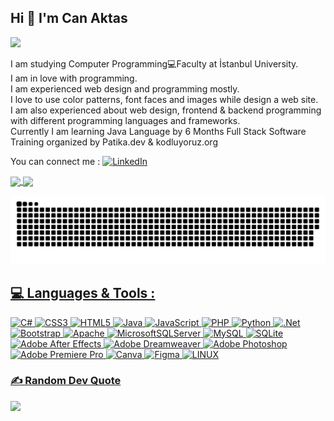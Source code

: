 ## Hi 💫 I'm Can Aktas
[![](https://visitcount.itsvg.in/api?id=cnkts&icon=1&color=0)](https://visitcount.itsvg.in)

I am studying Computer Programming💻Faculty at İstanbul University.<br>I am in love with programming.<br>I am experienced web design and programming mostly.<br>I love to use color patterns, font faces and images while design a web site. <br>I am also experienced about web design, frontend & backend programming with different programming languages and frameworks.<br>Currently I am learning Java Language by 6 Months Full Stack Software Training organized by Patika.dev & kodluyoruz.org<br> 

You can connect me : [![LinkedIn](https://img.shields.io/badge/LinkedIn-%230077B5.svg?logo=linkedin&logoColor=white)](https://linkedin.com/in/can-a-2929a0250) 
<br>

  <a href="https://github.com/cnkts">
   <img align="center" height="170" src="https://github-readme-stats.vercel.app/api/top-langs/?username=cnkts&layout=compact&langs_count=16&theme="/>
  <img align="center" src="https://github-readme-stats.vercel.app/api?username=cnkts&show_icons=true&theme=&include_all_commits=true&count_private=true&hide=issues"/>

  
![Snake animation](https://github.com/cnkts/cnkts/blob/output/github-contribution-grid-snake.svg)


## 💻 Languages & Tools :
![C#](https://img.shields.io/badge/c%23-%23239120.svg?style=for-the-badge&logo=c-sharp&logoColor=white) ![CSS3](https://img.shields.io/badge/css3-%231572B6.svg?style=for-the-badge&logo=css3&logoColor=white) ![HTML5](https://img.shields.io/badge/html5-%23E34F26.svg?style=for-the-badge&logo=html5&logoColor=white) ![Java](https://img.shields.io/badge/java-%23ED8B00.svg?style=for-the-badge&logo=java&logoColor=white) ![JavaScript](https://img.shields.io/badge/javascript-%23323330.svg?style=for-the-badge&logo=javascript&logoColor=%23F7DF1E) ![PHP](https://img.shields.io/badge/php-%23777BB4.svg?style=for-the-badge&logo=php&logoColor=white) ![Python](https://img.shields.io/badge/python-3670A0?style=for-the-badge&logo=python&logoColor=ffdd54) ![.Net](https://img.shields.io/badge/.NET-5C2D91?style=for-the-badge&logo=.net&logoColor=white) ![Bootstrap](https://img.shields.io/badge/bootstrap-%23563D7C.svg?style=for-the-badge&logo=bootstrap&logoColor=white) ![Apache](https://img.shields.io/badge/apache-%23D42029.svg?style=for-the-badge&logo=apache&logoColor=white) ![MicrosoftSQLServer](https://img.shields.io/badge/Microsoft%20SQL%20Sever-CC2927?style=for-the-badge&logo=microsoft%20sql%20server&logoColor=white) ![MySQL](https://img.shields.io/badge/mysql-%2300f.svg?style=for-the-badge&logo=mysql&logoColor=white) ![SQLite](https://img.shields.io/badge/sqlite-%2307405e.svg?style=for-the-badge&logo=sqlite&logoColor=white) ![Adobe After Effects](https://img.shields.io/badge/Adobe%20After%20Effects-9999FF.svg?style=for-the-badge&logo=Adobe%20After%20Effects&logoColor=white) ![Adobe Dreamweaver](https://img.shields.io/badge/Adobe%20Dreamweaver-FF61F6.svg?style=for-the-badge&logo=Adobe%20Dreamweaver&logoColor=white) ![Adobe Photoshop](https://img.shields.io/badge/adobephotoshop-%2331A8FF.svg?style=for-the-badge&logo=adobephotoshop&logoColor=white) ![Adobe Premiere Pro](https://img.shields.io/badge/Adobe%20Premiere%20Pro-9999FF.svg?style=for-the-badge&logo=Adobe%20Premiere%20Pro&logoColor=white) ![Canva](https://img.shields.io/badge/Canva-%2300C4CC.svg?style=for-the-badge&logo=Canva&logoColor=white) 	![Figma](https://img.shields.io/badge/figma-%23F24E1E.svg?style=for-the-badge&logo=figma&logoColor=white) ![LINUX](https://img.shields.io/badge/Linux-FCC624?style=for-the-badge&logo=linux&logoColor=black)

### ✍️ Random Dev Quote
![](https://quotes-github-readme.vercel.app/api?type=horizontal&theme=)

